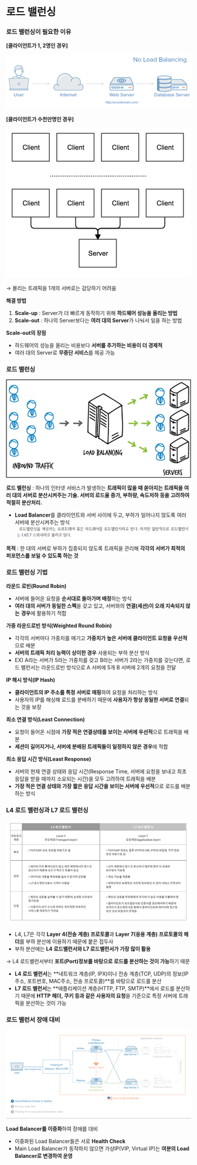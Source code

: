 # 로드 밸런싱

### 로드 밸런싱이 필요한 이유

**[클라이언트가 1, 2명인 경우]**

![Untitled](img/Untitled.png)

**[클라이언트가 수천만명인 경우]**

![Untitled](img/Untitled%201.png)

→ 몰리는 트래픽을 1개의 서버로는 감당하기 어려움

**해결 방법**

1. **Scale-up** : Server가 더 빠르게 동작하기 위해 **하드웨어 성능을 올리는 방법**
2. **Scale-out** : 하나의 Server보다는 **여러 대의 Server**가 나눠서 일을 하는 방법

**Scale-out의 장점**

- 하드웨어의 성능을 올리는 비용보다 **서버를 추가하는 비용이 더 경제적**
- 여러 대의 Server로 **무중단 서비스**를 제공 가능

### 로드 밸런싱

![Untitled](img/Untitled%202.png)

**로드 밸런싱** : 하나의 인터넷 서비스가 발생하는 **트래픽이 많을 때 쏟아지는 트래픽을 여러 대의 서버로 분산시켜주는 기술. 서버의 로드율 증가, 부하량, 속도저하 등을 고려하여 적절히 분산처리.**

- **Load Balancer**를 클라이언트와 서버 사이에 두고, 부하가 일어나지 않도록 여러 서버에 분산시켜주는 방식
  ![Untitled](img/Untitled%203.png)

**목적** : 한 대의 서버로 부하가 집중되지 않도록 트래픽을 관리해 **각각의 서버가 최적의 퍼포먼스를 보일 수 있도록 하는 것**

### 로드 밸런싱 기법

**라운드 로빈(Round Robin)**

- 서버에 들어온 요청을 **순서대로 돌아가며 배정**하는 방식
- **여러 대의 서버가 동일한 스펙**을 갖고 있고, 서버와의 **연결(세션)이 오래 지속되지 않는** **경우**에 활용하기 적합

**가중 라운드로빈 방식(Weighted Round Robin)**

- 각각의 서버마다 가중치를 매기고 **가중치가 높은 서버에 클라이언트 요청을 우선적**으로 배분
- **서버의 트래픽 처리 능력이 상이한 경우** 사용되는 부하 분산 방식
- EX) A라는 서버가 5라는 가중치를 갖고 B라는 서버가 2라는 가중치를 갖는다면, 로드 밸런서는 라운드로빈 방식으로 A 서버에 5개 B 서버에 2개의 요청을 전달

**IP 해시 방식(IP Hash)**

- **클라이언트의 IP 주소를 특정 서버로 매핑**하여 요청을 처리하는 방식
- 사용자의 IP를 해싱해 로드를 분배하기 때문에 **사용자가 항상 동일한 서버로 연결**되는 것을 보장

**최소 연결 방식(Least Connection)**

- 요청이 들어온 시점에 **가장 적은 연결상태를 보이는 서버에 우선적**으로 트래픽을 배분
- **세션이 길어지거나, 서버에 분배된 트래픽들이 일정하지 않은 경우**에 적합

**최소 응답 시간 방식(Least Response)**

- 서버의 현재 연결 상태와 응답 시간(Response Time, 서버에 요청을 보내고 최초 응답을 받을 때까지 소요되는 시간)을 모두 고려하여 트래픽을 배분
- **가장 적은 연결 상태와 가장 짧은 응답 시간을 보이는 서버에 우선적**으로 로드를 배분하는 방식

### L4 로드 밸런싱과 L7 로드 밸런싱

![140638451-9d2b490d-d62e-4033-a122-808c6b05e9b2.png](img/140638451-9d2b490d-d62e-4033-a122-808c6b05e9b2.png)

- L4, L7은 각각 **Layer 4(전송 계층) 프로토콜**과 **Layer 7(응용 계층) 프로토콜의 헤더**를 부하 분산에 이용하기 때문에 붙은 접두사
- 부하 분산에는 **L4 로드밸런서와 L7 로드밸런서가 가장 많이 활용**

→ L4 로드밸런서부터 **포트(Port)정보를 바탕으로 로드를 분산하는 것이 가능**하기 때문

- **L4 로드 밸런서**는 **네트워크 계층(IP, IPX)이나 전송 계층(TCP, UDP)의 정보(IP주소, 포트번호, MAC주소, 전송 프로토콜)**를 바탕으로 로드를 분산
- **L7 로드 밸런서**는 **애플리케이션 계층(HTTP, FTP, SMTP)**에서 로드를 분산하기 때문에 **HTTP 헤더, 쿠키 등과 같은 사용자의 요청**을 기준으로 특정 서버에 트래픽을 분산하는 것이 가능

### 로드 밸런서 장애 대비

![8.gif](img/8.gif)

**Load Balancer를 이중화**하여 장애를 대비

- 이중화된 Load Balancer들은 서로 **Health Check**
- Main Load Balancer가 동작하지 않으면 가상IP(VIP, Virtual IP)는 **여분의 Load Balancer로 변경하여 운영**
